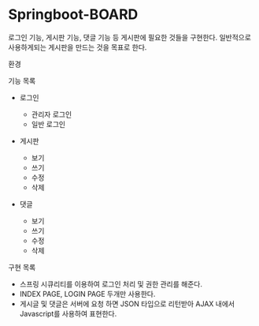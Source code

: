 # Springboot-BOARD
로그인 기능, 게시판 기능, 댓글 기능 등 게시판에 필요한 것들을 구현한다.
일반적으로 사용하게되는 게시판을 만드는 것을 목표로 한다.


환경

기능 목록
* 로그인
  * 관리자 로그인
  * 일반 로그인
  
* 게시판
  * 보기
  * 쓰기
  * 수정
  * 삭제
  
* 댓글
  * 보기
  * 쓰기
  * 수정
  * 삭제
  
구현 목록
* 스프링 시큐리티를 이용하여 로그인 처리 및 권한 관리를 해준다.
* INDEX PAGE, LOGIN PAGE 두개만 사용한다.
* 게시글 및 댓글은 서버에 요청 하면 JSON 타입으로 리턴받아 AJAX 내에서 Javascript를 사용하여 표현한다.
